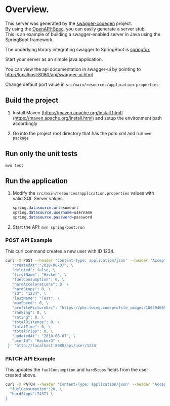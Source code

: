 # Overview.

This server was generated by the [swagger-codegen](https://github.com/swagger-api/swagger-codegen) project.  
By using the [OpenAPI-Spec](https://github.com/swagger-api/swagger-core), you can easily generate a server stub.  
This is an example of building a swagger-enabled server in Java using the SpringBoot framework.

The underlying library integrating swagger to SpringBoot is [springfox](https://github.com/springfox/springfox)

Start your server as an simple java application.

You can view the api documentation in swagger-ui by pointing to
[http://localhost:8080/api/swagger-ui.html](http://localhost:8080/api/swagger-ui.html)

Change default port value in `src/main/resources/application.properties`

## Build the project

1. Install Maven [https://maven.apache.org/install.html](https://maven.apache.org/install.html) and setup the environment path accordingly

2. Go into the project root directory that has the pom.xml and run `mvn package`

## Run only the unit tests

`mvn test`

## Run the application

1. Modify the `src/main/resources/application.properties` values with valid SQL Server values.

   ```java
   spring.datasource.url=someurl
   spring.datasource.username=username
   spring.datasource.password=password
   ```

1. Start the API: `mvn spring-boot:run`

### POST API Example

This curl command creates a new user with ID 1234.

```bash
curl -X POST --header 'Content-Type: application/json' --header 'Accept: application/json' -d '{ \
   "createdAt":"2018-08-07", \
   "deleted": false, \
   "firstName": "Hacker", \
   "fuelConsumption": 0, \
   "hardAccelerations": 0, \
   "hardStops": 0, \
   "id": "1234", \
   "lastName": "Test", \
   "maxSpeed": 0, \
   "profilePictureUri": "https://pbs.twimg.com/profile_images/1003946090146693122/IdMjh-FQ_bigger.jpg", \
   "ranking": 0, \
   "rating": 0, \
   "totalDistance": 0, \
   "totalTime": 0, \
   "totalTrips": 0, \
   "updatedAt": "2018-08-07", \
   "userId": "Hacker3" \
 }' 'http://localhost:8080/api/user/1234'
```

### PATCH API Example

This updates the `fuelConsumption` and `hardStops` fields from the user created above.

```bash
curl -X PATCH --header 'Content-Type: application/json' --header 'Accept: application/json' -d '{ \
  "fuelConsumption":20, \
  "hardStops":74371 \
}
```
